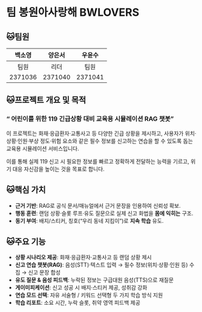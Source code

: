 # 팀 봉원아사랑해 BWLOVERS

## 🐱팀원

| 백소영 | 양은서 | 우윤수 |
| :-:  | :-: | :-: |
| 팀원 | 리더 | 팀원 |
| 2371036 | 2371040 | 2371041 |


## 🐱프로젝트 개요 및 목적
### “ 어린이를 위한 119 긴급상황 대비 교육용 시뮬레이션 RAG 챗봇”
이 프로젝트는 화재·응급환자·교통사고 등 다양한 긴급 상황을 제시하고, 사용자가 위치·상황·인원·부상 정도·위험 요소와 같은 필수 정보를 신고하는 연습을 할 수 있도록 돕는 교육용 시뮬레이션 서비스입니다. 

이를 통해 실제 119 신고 시 필요한 정보를 빠르고 정확하게 전달하는 능력을 기르고, 위기 대응 자신감을 높이는 것을 목표로 합니다.


## 🐱핵심 가치

- **근거 기반**: RAG로 공식 문서/매뉴얼에서 근거 문장을 인용하여 신뢰성 확보.
- **행동 훈련**: 랜덤 상황·슬롯 루프·유도 질문으로 실제 신고 화법을 **몸에 익히는** 구조.
- **동기 부여**: 배지/스티커, 칭호(“우리 동네 지킴이”)로 **지속 학습** 유도.

## 🐱주요 기능
- **상황 시나리오 제공**: 화재·응급환자·교통사고 등 랜덤 상황 제시
- **신고 연습 챗봇(RAG)**: 음성(STT)·텍스트 입력 → 필수 정보(위치·상황·인원 등) 수집 → 신고 문장 합성
- **유도 질문 & 음성 피드백**: 누락된 정보는 구급대원 음성(TTS)으로 재질문
- **게이미피케이션**: 신고 성공 시 배지·스티커 제공, 성취감 강화
- **연습 모드 선택**: 자유 서술형 / 키워드 선택형 두 가지 학습 방식 지원
- **학습 리포트**: 소요 시간, 누락 슬롯, 취약 영역 피드백 제공
